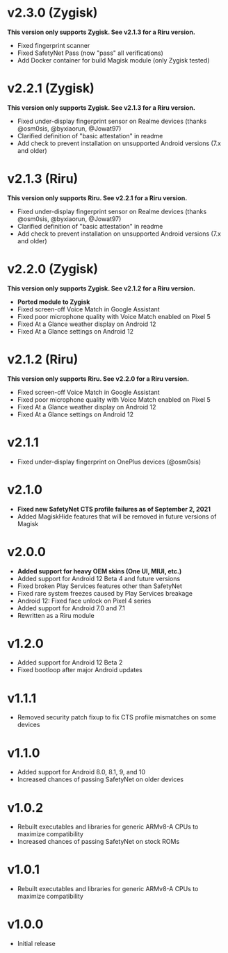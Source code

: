 # v2.3.0 (Zygisk)

**This version only supports Zygisk. See v2.1.3 for a Riru version.**

- Fixed fingerprint scanner
- Fixed SafetyNet Pass (now "pass" all verifications)
- Add Docker container for build Magisk module (only Zygisk tested)

# v2.2.1 (Zygisk)

**This version only supports Zygisk. See v2.1.3 for a Riru version.**

- Fixed under-display fingerprint sensor on Realme devices (thanks @osm0sis, @byxiaorun, @Jowat97)
- Clarified definition of "basic attestation" in readme
- Add check to prevent installation on unsupported Android versions (7.x and older)

# v2.1.3 (Riru)

**This version only supports Riru. See v2.2.1 for a Riru version.**

- Fixed under-display fingerprint sensor on Realme devices (thanks @osm0sis, @byxiaorun, @Jowat97)
- Clarified definition of "basic attestation" in readme
- Add check to prevent installation on unsupported Android versions (7.x and older)

# v2.2.0 (Zygisk) 

**This version only supports Zygisk. See v2.1.2 for a Riru version.**

- **Ported module to Zygisk**
- Fixed screen-off Voice Match in Google Assistant
- Fixed poor microphone quality with Voice Match enabled on Pixel 5
- Fixed At a Glance weather display on Android 12
- Fixed At a Glance settings on Android 12

# v2.1.2 (Riru) 

**This version only supports Riru. See v2.2.0 for a Riru version.**

- Fixed screen-off Voice Match in Google Assistant
- Fixed poor microphone quality with Voice Match enabled on Pixel 5
- Fixed At a Glance weather display on Android 12
- Fixed At a Glance settings on Android 12

# v2.1.1

- Fixed under-display fingerprint on OnePlus devices (@osm0sis)

# v2.1.0

- **Fixed new SafetyNet CTS profile failures as of September 2, 2021**
- Added MagiskHide features that will be removed in future versions of Magisk

# v2.0.0

- **Added support for heavy OEM skins (One UI, MIUI, etc.)**
- Added support for Android 12 Beta 4 and future versions
- Fixed broken Play Services features other than SafetyNet
- Fixed rare system freezes caused by Play Services breakage
- Android 12: Fixed face unlock on Pixel 4 series
- Added support for Android 7.0 and 7.1
- Rewritten as a Riru module

# v1.2.0

- Added support for Android 12 Beta 2
- Fixed bootloop after major Android updates

# v1.1.1

- Removed security patch fixup to fix CTS profile mismatches on some devices

# v1.1.0

- Added support for Android 8.0, 8.1, 9, and 10
- Increased chances of passing SafetyNet on older devices

# v1.0.2

- Rebuilt executables and libraries for generic ARMv8-A CPUs to maximize compatibility
- Increased chances of passing SafetyNet on stock ROMs

# v1.0.1

- Rebuilt executables and libraries for generic ARMv8-A CPUs to maximize compatibility

# v1.0.0

- Initial release
